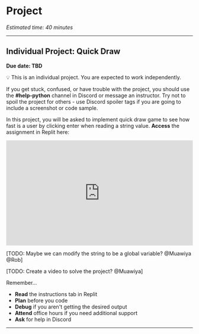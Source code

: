 # Project

_Estimated time: 40 minutes_

---

## Individual Project: Quick Draw

**Due date: TBD**

💡 This is an individual project. You are expected to work independently.

If you get stuck, confused, or have trouble with the project, you should use the **#help-python** channel in Discord or message an instructor. Try not to spoil the project for others - use Discord spoiler tags if you are going to include a screenshot or code sample.

In this project, you will be asked to implement quick draw game to see how fast is a user by clicking enter when reading a string value.
**Access** the assignment in Replit here: <div style="position: relative; padding-bottom: 56.25%; height: 0;"><iframe src="https://replit.com/@fpwp-projects/Quick-Draw-MuawiyaAsali1#main.py" frameborder="0" webkitallowfullscreen mozallowfullscreen allowfullscreen style="position: absolute; top: 0; left: 0; width: 100%; height: 100%;"></iframe></div>

[TODO: Maybe we can modify the string to be a global variable? @Muawiya @Rob]

[TODO: Create a video to solve the project? @Muawiya]

Remember...

- **Read** the instructions tab in Replit
- **Plan** before you code
- **Debug** if you aren't getting the desired output
- **Attend** office hours if you need additional support
- **Ask** for help in Discord

---